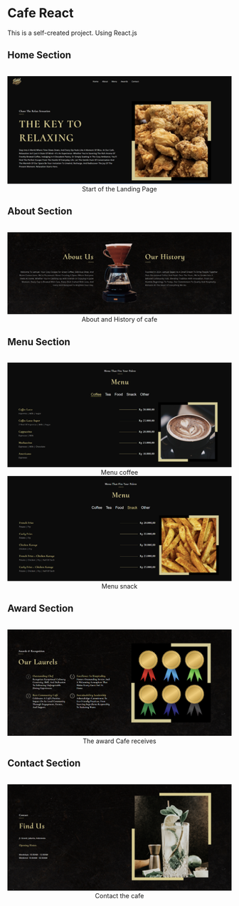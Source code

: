 # Cafe React

This is a self-created project. Using React.js

## Home Section
<div align="center">
  <br />
      <img src="https://github.com/LeonKings/cafe-landing-web/blob/main/src/assets/readme/home.png" alt="Project Banner">
  <br />
  Start of the Landing Page
</div>

## About Section
<div align="center">
  <br />
      <img src="https://github.com/LeonKings/cafe-landing-web/blob/main/src/assets/readme/about.png" alt="Project Banner">
  <br />
  About and History of cafe
</div>

## Menu Section
<div align="center">
  <br />
      <img src="https://github.com/LeonKings/cafe-landing-web/blob/main/src/assets/readme/menu1.png" alt="Project Banner">
  <br />
  Menu coffee
  <br />
      <img src="https://github.com/LeonKings/cafe-landing-web/blob/main/src/assets/readme/menu2.png" alt="Project Banner">
  <br />
  Menu snack
</div>

## Award Section
<div align="center">
  <br />
      <img src="https://github.com/LeonKings/cafe-landing-web/blob/main/src/assets/readme/award.png" alt="Project Banner">
  <br />
  The award Cafe receives
</div>

## Contact Section
<div align="center">
  <br />
      <img src="https://github.com/LeonKings/cafe-landing-web/blob/main/src/assets/readme/contact.png" alt="Project Banner">
  <br />
  Contact the cafe
</div>
